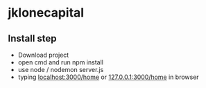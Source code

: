 # jklonecapital
## Install step
- Download project
- open cmd and run npm install
- use node / nodemon server.js
- typing [localhost:3000/home](localhost:3000/home) or [127.0.0.1:3000/home](127.0.0.1:3000/home) in browser
